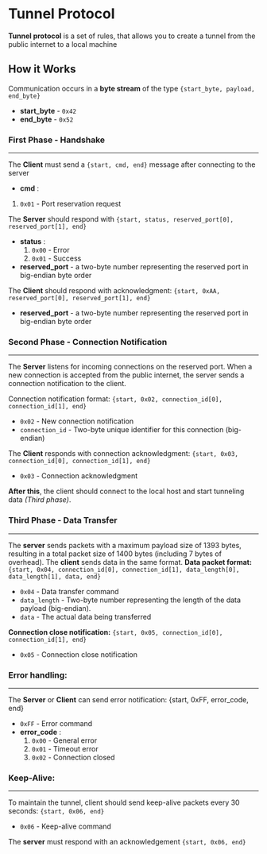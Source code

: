 # Tunnel Protocol
**Tunnel protocol** is a set of rules, that allows you to create a tunnel from the public internet to a local machine
## How it Works
Communication occurs in a **byte stream** of the type `{start_byte, payload, end_byte}`
- **start_byte** - `0x42`
- **end_byte** - `0x52`

### First Phase - Handshake
---
The **Client** must send a `{start, cmd, end}` message after connecting to the server
- **cmd** :
 1. `0x01` - Port reservation request

The **Server** should respond with `{start, status, reserved_port[0], reserved_port[1], end}`
- **status** :
	1. `0x00` - Error
	2. `0x01` - Success
- **reserved_port** - a two-byte number representing the reserved port in big-endian byte order

The **Client** should respond with acknowledgment: `{start, 0xAA, reserved_port[0], reserved_port[1], end}`
- **reserved_port** - a two-byte number representing the reserved port in big-endian byte order

### Second Phase - Connection Notification
---
The **Server** listens for incoming connections on the reserved port. When a new connection is accepted from the public internet, the server sends a connection notification to the client.

Connection notification format: `{start, 0x02, connection_id[0], connection_id[1], end}`
- `0x02` - New connection notification
- `connection_id` - Two-byte unique identifier for this connection (big-endian)

The **Client** responds with connection acknowledgment: `{start, 0x03, connection_id[0], connection_id[1], end}`
- `0x03` - Connection acknowledgment

**After this**, the client should connect to the local host and start tunneling data *(Third phase)*.

### Third Phase - Data Transfer
---
The **server** sends packets with a maximum payload size of 1393 bytes, resulting in a total packet size of 1400 bytes (including 7 bytes of overhead). The **client** sends data in the same format.
**Data packet format:** `{start, 0x04, connection_id[0], connection_id[1], data_length[0], data_length[1], data, end}`
- `0x04` - Data transfer command
- `data_length` - Two-byte number representing the length of the data payload (big-endian).
- `data` - The actual data being transferred

**Connection close notification:** `{start, 0x05, connection_id[0], connection_id[1], end}`
- `0x05` - Connection close notification

### Error handling:
---
The **Server** or **Client** can send error notification: {start, 0xFF, error_code, end}
- `0xFF` - Error command
- **error_code** :
	1. `0x00` - General error
	2. `0x01` - Timeout error
	3. `0x02` - Connection closed

### Keep-Alive:
---
To maintain the tunnel, client should send keep-alive packets every 30 seconds: `{start, 0x06, end}`
- `0x06` - Keep-alive command

The **server** must respond with an acknowledgement `{start, 0x06, end}`
